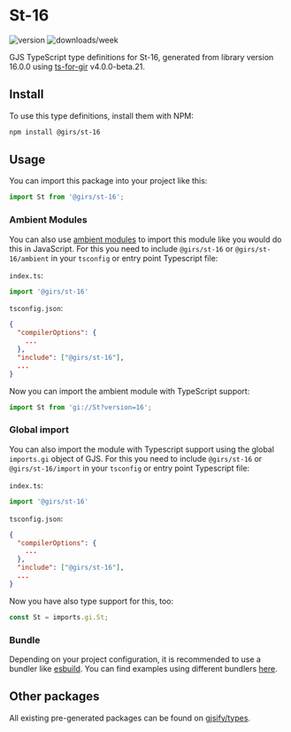 
# St-16

![version](https://img.shields.io/npm/v/@girs/st-16)
![downloads/week](https://img.shields.io/npm/dw/@girs/st-16)


GJS TypeScript type definitions for St-16, generated from library version 16.0.0 using [ts-for-gir](https://github.com/gjsify/ts-for-gir) v4.0.0-beta.21.


## Install

To use this type definitions, install them with NPM:
```bash
npm install @girs/st-16
```

## Usage

You can import this package into your project like this:
```ts
import St from '@girs/st-16';
```

### Ambient Modules

You can also use [ambient modules](https://github.com/gjsify/ts-for-gir/tree/main/packages/cli#ambient-modules) to import this module like you would do this in JavaScript.
For this you need to include `@girs/st-16` or `@girs/st-16/ambient` in your `tsconfig` or entry point Typescript file:

`index.ts`:
```ts
import '@girs/st-16'
```

`tsconfig.json`:
```json
{
  "compilerOptions": {
    ...
  },
  "include": ["@girs/st-16"],
  ...
}
```

Now you can import the ambient module with TypeScript support: 

```ts
import St from 'gi://St?version=16';
```

### Global import

You can also import the module with Typescript support using the global `imports.gi` object of GJS.
For this you need to include `@girs/st-16` or `@girs/st-16/import` in your `tsconfig` or entry point Typescript file:

`index.ts`:
```ts
import '@girs/st-16'
```

`tsconfig.json`:
```json
{
  "compilerOptions": {
    ...
  },
  "include": ["@girs/st-16"],
  ...
}
```

Now you have also type support for this, too:

```ts
const St = imports.gi.St;
```

### Bundle

Depending on your project configuration, it is recommended to use a bundler like [esbuild](https://esbuild.github.io/). You can find examples using different bundlers [here](https://github.com/gjsify/ts-for-gir/tree/main/examples).

## Other packages

All existing pre-generated packages can be found on [gjsify/types](https://github.com/gjsify/types).

